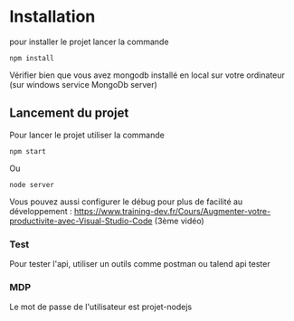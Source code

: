 # Installation

pour installer le projet lancer la commande

```
npm install
```

Vérifier bien que vous avez mongodb installé en local sur votre ordinateur (sur windows service MongoDb server)

## Lancement du projet

Pour lancer le projet utiliser la commande

```
npm start
```

Ou

```
node server
```

Vous pouvez aussi configurer le débug pour plus de facilité au développement : https://www.training-dev.fr/Cours/Augmenter-votre-productivite-avec-Visual-Studio-Code (3ème vidéo)

### Test

Pour tester l'api, utiliser un outils comme postman ou talend api tester

### MDP

Le mot de passe de l'utilisateur est projet-nodejs
